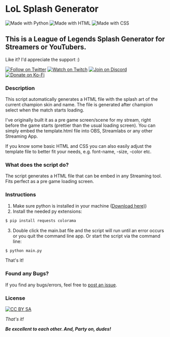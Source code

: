 # LoL Splash Generator

![Made with Python](https://img.shields.io/static/v1?label&message=Python&color=1f425f&logo=python&logoColor=fff)
![Made with HTML](https://img.shields.io/static/v1?label&message=HTML&color=e34c26&logo=html5&logoColor=fff)
![Made with CSS](https://img.shields.io/static/v1?label&message=CSS&color=304cdc&logo=css3&logoColor=fff)

## This is a League of Legends Splash Generator for Streamers or YouTubers.

Like it? I'd appreciate the support :)

[![Follow on Twitter](https://img.shields.io/static/v1?label=Follow%20on&message=Twitter&color=1DA1F2&logo=twitter&logoColor=fff)](https://twitter.com/pr0pz)
[![Watch on Twitch](https://img.shields.io/static/v1?label=Watch%20on&message=Twitch&color=bf94ff&logo=twitch&logoColor=fff)](https://www.twitch.tv/the_propz)
[![Join on Discord](https://img.shields.io/static/v1?label=Join%20on&message=Discord&color=7289da&logo=discord&logoColor=fff)](https://discord.gg/FtuYUFC5)
[![Donate on Ko-Fi](https://img.shields.io/static/v1?label=Donate%20on&message=Ko-Fi&color=ff5f5f&logo=kofi&logoColor=fff)](https://ko-fi.com/propz)

### Description

This script automatically generates a HTML file with the splash art of the current champion skin and name. The file is generated after champion select when the match starts loading.

I've originally built it as a pre game screen/scene for my stream, right before the game starts (prettier than the usual loading screen). You can simply embed the template.html file into OBS, Streamlabs or any other Streaming App.

If you know some basic HTML and CSS you can also easily adjust the template file to better fit your needs, e.g. font-name, -size, -color etc.

### What does the script do?

The script generates a HTML file that can be embed in any Streaming tool. Fits perfect as a pre game loading screen.

### Instructions

1. Make sure python is installed in your machine ([Download here)](https://www.python.org/downloads/))
2. Install the needed py extensions:
```sh
$ pip install requests colorama
```
3. Double click the main.bat file and the script will run until an error occurs or you quit the command line app. Or start the script via the command line:
```sh
$ python main.py
```

That's it!

### Found any Bugs?

If you find any bugs/errors, feel free to [post an issue](https://github.com/pr0pz/obs-lol-splash-generator/issues).

### License

[![CC BY SA](https://img.shields.io/static/v1?label&message=CC%20BY%20SA&color=EE5B32&logo=creative-commons&logoColor=fff)](https://ko-fi.com/propz)

_That's it!_

___Be excellent to each other. And, Party on, dudes!___